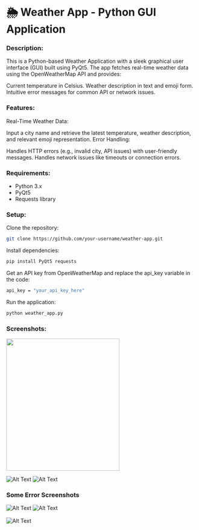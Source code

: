# 🌦️ Weather App - Python GUI Application
### Description:
This is a Python-based Weather Application with a sleek graphical user interface (GUI) built using PyQt5. The app fetches real-time weather data using the OpenWeatherMap API and provides:

Current temperature in Celsius.
Weather description in text and emoji form.
Intuitive error messages for common API or network issues.
### Features:
Real-Time Weather Data:

Input a city name and retrieve the latest temperature, weather description, and relevant emoji representation.
Error Handling:

Handles HTTP errors (e.g., invalid city, API issues) with user-friendly messages.
Handles network issues like timeouts or connection errors.

### Requirements:
- Python 3.x
- PyQt5
- Requests library
### Setup:
Clone the repository:

```bash
git clone https://github.com/your-username/weather-app.git
```
Install dependencies:
```bash
pip install PyQt5 requests
```
Get an API key from OpenWeatherMap and replace the api_key variable in the code:
```bash
api_key = "your_api_key_here"
```
Run the application:
```bash
python weather_app.py
```
### Screenshots:
<img src="https://github.com/AnishJain34/WeatherAPIApp/blob/main/Images/Weather-Images/Screenshot%202024-12-04%20222257.png" width="300" height="350" />

 ![Alt Text](https://github.com/AnishJain34/WeatherAPIApp/blob/main/Images/Weather-Images/Screenshot%202024-12-04%20222719.png) 
 ![Alt Text](https://github.com/AnishJain34/WeatherAPIApp/blob/main/Images/Weather-Images/Screenshot%202024-12-04%20222535.png)
### Some Error Screenshots

![Alt Text](https://github.com/AnishJain34/WeatherAPIApp/blob/main/Images/Error-message/Screenshot%202024-12-04%20222751.png)
![Alt Text](https://github.com/AnishJain34/WeatherAPIApp/blob/main/Images/Error-message/Screenshot%202024-12-04%20222900.png)
<br><br>
![Alt Text](https://github.com/AnishJain34/WeatherAPIApp/blob/main/Images/Error-message/Screenshot%202024-12-04%20222934.png)
